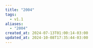 ```yaml
---
title: "2004"
tags:
  - v1.1
aliases:
  - "2004"
created_at: 2024-07-13T01:00:14-03:00
updated_at: 2024-10-08T17:35:44-03:00
---
```

